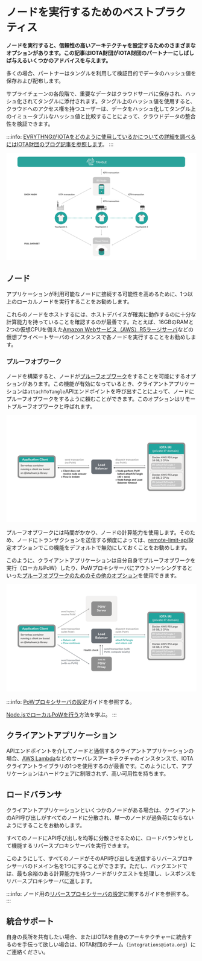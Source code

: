 # ノードを実行するためのベストプラクティス
<!-- # Best practices for running a node -->

**ノードを実行すると、信頼性の高いアーキテクチャを設定するためのさまざまなオプションがあります。この記事はIOTA財団がIOTA財団のパートナーにしばしば与えるいくつかのアドバイスを与えます。**
<!-- **When you run a node, you have lots of different options for setting up a reliable architecture. This article gives you some advice that we often give to our partners.** -->

多くの場合、パートナーはタングルを利用して検証目的でデータのハッシュ値を保存および配布します。
<!-- Often, our partners leverage the Tangle to store and distribute a hash of their data for verification purposes. -->

サプライチェーンの各段階で、重要なデータはクラウドサーバに保存され、ハッシュ化されてタングルに添付されます。タングル上のハッシュ値を使用すると、クラウドへのアクセス権を持つユーザーは、データをハッシュ化してタングル上のイミュータブルなハッシュ値と比較することによって、クラウドデータの整合性を検証できます。
<!-- At each point along the supply chain, any important data is stored on a cloud server then hashed and attached to the Tangle. With the hash on the Tangle, anyone with access to the cloud can verify the integrity of the cloud data by hashing it and comparing it to the immutable hash on the Tangle. -->

:::info:
[EVRYTHNGがIOTAをどのように使用しているかについての詳細を調べるにはIOTA財団のブログ記事を参照します](https://blog.iota.org/iota-evrythng-2a9b4b9d922d)。
:::
<!-- :::info: -->
<!-- [Read our blog post to find out more about how EVRYTHNG uses IOTA](https://blog.iota.org/iota-evrythng-2a9b4b9d922d). -->
<!-- ::: -->

![Best practice example](../images/best-practice-example.png)

## ノード
<!-- ## Nodes -->

アプリケーションが利用可能なノードに接続する可能性を高めるために、1つ以上のローカルノードを実行することをお勧めします。
<!-- To increase the chances of your application connecting to an available node, it's often best practice to run one or more local nodes. -->

これらのノードをホストするには、ホストデバイスが確実に動作するのに十分な計算能力を持っていることを確認するのが最善です。たとえば、16GBのRAMと2つの仮想CPUを備えた[Amazon Webサービス（AWS）R5ラージサーバ](https://aws.amazon.com/ec2/instance-types/r5/)などの仮想プライベートサーバのインスタンスで各ノードを実行することをお勧めします。
<!-- To host these nodes it's best to make sure that the host device has enough computational power to run reliably. For example, a good benchmark is to run each node on an instance of a virtual private server such as an [Amazon Web Services (AWS) R5 Large server](https://aws.amazon.com/ec2/instance-types/r5/) with 16 GB RAM and two virtual CPUs. -->

### プルーフオブワーク
<!-- ### Proof of work -->

ノードを構築すると、ノードが[プルーフオブワーク](root://getting-started/0.1/transactions/proof-of-work.md)をすることを可能にするオプションがあります。この機能が有効になっているとき、クライアントアプリケーションは`attachToTangle`APIエンドポイントを呼び出すことによって、ノードにプルーフオブワークをするように頼むことができます。このオプションはリモートプルーフオブワークと呼ばれます。
<!-- When you're setting up your nodes, you have the option to allow them to do [proof of work](root://getting-started/0.1/transactions/proof-of-work.md). When this feature is enabled, client applications can ask your node to do proof of work by calling the `attachToTangle` API endpoint. This option is called remote proof of work. -->

![Remote proof of work](../images/remote-pow.png)

プルーフオブワークには時間がかかり、ノードの計算能力を使用します。そのため、ノードにトランザクションを送信する頻度によっては、[remote-limit-api](../references/iri-configuration-options.md#remote-limit-api)設定オプションでこの機能をデフォルトで無効にしておくことをお勧めします。
<!-- Proof of work takes time and uses your node's computational power. So, depending on how often you send transactions to your nodes, you may want to keep this feature disabled by default in the [remote-limit-api](../references/iri-configuration-options.md#remote-limit-api) configuration option. -->

このように、クライアントアプリケーションは自分自身でプルーフオブワークを実行（ローカルPoW）したり、PoWプロキシサーバにアウトソーシングするといった[プルーフオブワークのためのその他のオプション](root://getting-started/0.1/transactions/proof-of-work.md#minimum-weight-magnitude#options-for-doing-proof-of-work)を使用できます。
<!-- This way, client applications can use [other options for proof of work](root://getting-started/0.1/transactions/proof-of-work.md#minimum-weight-magnitude#options-for-doing-proof-of-work) such as doing it themselves (local PoW) or outsourcing it to a PoW proxy server. -->

![Local proof of work](../images/local-pow.png)

:::info:
[PoWプロキシサーバの設定](../how-to-guides/install-a-pow-proxy.md)ガイドを参照する。

[Node.jsでローカルPoWを行う](https://github.com/iotaledger/ccurl.interface.js)方法を学ぶ。
:::
<!-- :::info: -->
<!-- Read our guide for [setting up a PoW proxy server](../how-to-guides/install-a-pow-proxy.md). -->
<!--  -->
<!-- Learn how to [do local PoW in Node.js](https://github.com/iotaledger/ccurl.interface.js). -->
<!-- ::: -->

## クライアントアプリケーション
<!-- ## Client applications -->

APIエンドポイントを介してノードと通信するクライアントアプリケーションの場合、[AWS Lambda](https://aws.amazon.com/lambda/)などのサーバレスアーキテクチャのインスタンスで、IOTAクライアントライブラリの1つを使用するのが最善です。このようにして、アプリケーションはハードウェアに制限されず、高い可用性を持ちます。
<!-- For a client application that will communicate with your nodes through API endpoints, it's best to use one of the IOTA client libraries on an instance of a serverless architecture such as [AWS Lambda](https://aws.amazon.com/lambda/). This way, your application is not restricted by hardware and has a high availability. -->

## ロードバランサ
<!-- ## Load balancer -->

クライアントアプリケーションといくつかのノードがある場合は、クライアントのAPI呼び出しがすべてのノードに分散され、単一のノードが過負荷にならないようにすることをお勧めします。
<!-- When you have a client application and some nodes, it's best practice to make sure that the client's API calls are distributed among all nodes so that no single one is overloaded. -->

すべてのノードにAPI呼び出しを均等に分散させるために、ロードバランサとして機能するリバースプロキシサーバを実行できます。
<!-- To evenly distribute the API calls among all your nodes, you can run a reverse proxy server that will act as a load balancer. -->

このようにして、すべてのノードがそのAPI呼び出しを送信するリバースプロキシサーバのドメイン名を1つにすることができます。ただし、バックエンドでは、最も余裕のある計算能力を持つノードがリクエストを処理し、レスポンスをリバースプロキシサーバに返します。
<!-- This way, you can even have one domain name for your reverse proxy server that all nodes will send their API calls to. But, on the backend, the nodes with the most spare computational power will process the request and return the response to the reverse proxy server. -->

:::info:
ノード用の[リバースプロキシサーバの設定](../how-to-guides/set-up-a-reverse-proxy.md)に関するガイドを参照する。
:::
<!-- :::info: -->
<!-- Read our guide on [setting up a reverse proxy server](../how-to-guides/set-up-a-reverse-proxy.md) for your node. -->
<!-- ::: -->

## 統合サポート
<!-- ## Integrations support -->

自身の長所を共有したい場合、またはIOTAを自身のアーキテクチャーに統合するのを手伝って欲しい場合は、IOTA財団のチーム（`integrations@iota.org`）にご連絡ください。
<!-- If you want to share your own recommendations, or if you want help integrating IOTA into your own architecture, get in touch with our team at: integrations@iota.org -->
